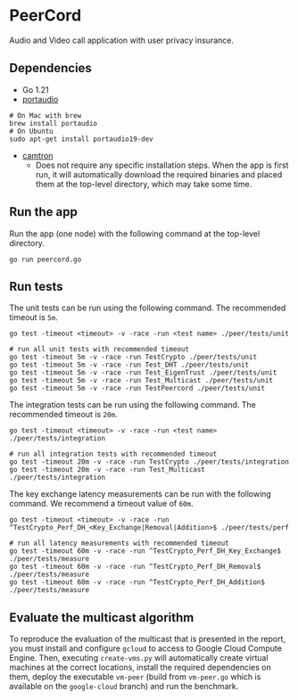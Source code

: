 # PeerCord
Audio and Video call application with user privacy insurance.

## Dependencies

- Go 1.21
- [portaudio](https://github.com/gordonklaus/portaudio/tree/master)
```shell
# On Mac with brew
brew install portaudio
# On Ubuntu
sudo apt-get install portaudio19-dev
```
- [camtron](https://github.com/vee2xx/camtron)
  - Does not require any specific installation steps. When the app is first run, it will automatically download the required binaries and placed them at the top-level directory, which may take some time.

## Run the app
Run the app (one node) with the following command at the top-level directory.
```shell
go run peercord.go
```

## Run tests

The unit tests can be run using the following command. The recommended timeout is `5m`.
```shell
go test -timeout <timeout> -v -race -run <test name> ./peer/tests/unit

# run all unit tests with recommended timeout
go test -timeout 5m -v -race -run TestCrypto ./peer/tests/unit
go test -timeout 5m -v -race -run Test_DHT ./peer/tests/unit
go test -timeout 5m -v -race -run Test_EigenTrust ./peer/tests/unit
go test -timeout 5m -v -race -run Test_Multicast ./peer/tests/unit
go test -timeout 5m -v -race -run TestPeercord ./peer/tests/unit
```


The integration tests can be run using the following command. The recommended timeout is `20m`.
```shell
go test -timeout <timeout> -v -race -run <test name> ./peer/tests/integration

# run all integration tests with recommended timeout
go test -timeout 20m -v -race -run TestCrypto ./peer/tests/integration
go test -timeout 20m -v -race -run Test_Multicast ./peer/tests/integration
```

The key exchange latency measurements can be run with the following command. We recommend a timeout value of `60m`.
```shell
go test -timeout <timeout> -v -race -run ^TestCrypto_Perf_DH_<Key_Exchange|Removal|Addition>$ ./peer/tests/perf

# run all latency measurements with recommended timeout
go test -timeout 60m -v -race -run ^TestCrypto_Perf_DH_Key_Exchange$ ./peer/tests/measure
go test -timeout 60m -v -race -run ^TestCrypto_Perf_DH_Removal$ ./peer/tests/measure
go test -timeout 60m -v -race -run ^TestCrypto_Perf_DH_Addition$ ./peer/tests/measure
```

## Evaluate the multicast algorithm

To reproduce the evaluation of the multicast that is presented in the report, you must install and configure `gcloud` to access to Google Cloud Compute Engine. Then, executing `create-vms.py` will automatically create virtual machines at the correct locations, install the required dependencies on them, deploy the executable `vm-peer` (build from `vm-peer.go` which is available on the `google-cloud` branch) and run the benchmark. 
